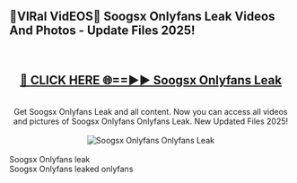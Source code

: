 <h2>🔴VIRal VidEOS🔴 Soogsx Onlyfans Leak Videos And Photos - Update Files 2025!</h2>
<br>
<div align="center">
<h2><a href="https://213.232.235.80/live/video.php?q=soogsx-onlyfans" rel="nofollow">🔴 CLICK HERE 🌐==►► Soogsx Onlyfans Leak</a></h2>
<br>
Get Soogsx Onlyfans Leak and all content. Now you can access all videos and pictures of Soogsx Onlyfans Onlyfans Leak. New Updated Files 2025!
<br>
<br>
<a href="https://213.232.235.80/live/video.php?q=soogsx-onlyfans" rel="nofollow" data-target="animated-image.originalLink"><img src="https://i.imgur.com/dJHk4Zq.gif" alt="Soogsx Onlyfans Onlyfans Leak" style="max-width: 100%; display: inline-block;" data-target="animated-image.originalImage"></a>
</div>
<br>
Soogsx Onlyfans leak<br>
Soogsx Onlyfans leaked onlyfans